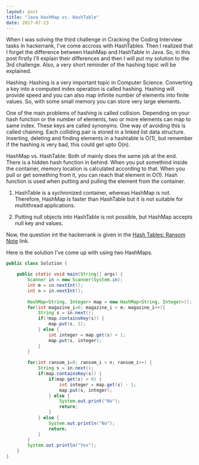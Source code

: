 ```yaml
---
layout: post
title: "Java HashMap vs. HashTable"
date: 2017-07-23
---
```


When I was solving the third challenge in Cracking the Coding Interview tasks in hackerrank, I've come accross with HashTables. Then I 
realized that I forget the difference between HashMap and HashTable in Java. So, in this post firstly I'll explain their differences
and then I will put my solution to the 3rd challenge. Also, a very short reminder of the hashing topic will be explained. 

Hashing:
Hashing is a very important topic in Computer Science. Converting a key into a computed index operation is called hashing. Hashing 
will provide speed and you can also map infinite number of elements into finite values. So, with some small memory you can store very 
large elements.

One of the main problems of hashing is called collision. Depending on your hash function or the number of elements, two or more elements 
can map to same index. These keys are called synonyms. One way of avoiding this is called chaining. Each colliding pair is stored in a 
linked list data structure. Inserting, deleting and finding elements in a hashtable is O(1), but remember if the hashing is very bad, 
this could get upto O(n).

HashMap vs. HashTable:
Both of mainly does the same job at the end. There is a hidden hash function in behind. When you put somethind inside the container, 
memory location is calculated according to that. When you pull or get something from it, you can reach that element in O(1). Hash function
is used when putting and pulling the element from the container. 

1. HashTable is a sychronized container, whereas HashMap is not. Therefore, HashMap is faster than HashTable but it is not suitable for 
multithread applications. 

2. Putting null objects into HashTable is not possible, but HashMap accepts null key and values. 

Now, the question int the hackerrank is given in the <a href="https://www.hackerrank.com/challenges/ctci-ransom-note"> Hash Tables: Ransom Note</a> link. 

Here is the solution I've come up with using two HashMaps.

```java
public class Solution {

    public static void main(String[] args) {
        Scanner in = new Scanner(System.in);
        int m = in.nextInt();
        int n = in.nextInt();
        
        HashMap<String, Integer> map = new HashMap<String, Integer>();
        for(int magazine_i=0; magazine_i < m; magazine_i++){
            String s = in.next();
            if(!map.containsKey(s)) {
                map.put(s, 1);
            } else {
                int integer = map.get(s) + 1;
                map.put(s, integer);
            }                     
        }
        
        for(int ransom_i=0; ransom_i < n; ransom_i++) {
            String s = in.next();
            if(map.containsKey(s)) {
                if(map.get(s) > 0) {
                    int integer = map.get(s) - 1;
                    map.put(s, integer);
                } else {
                    System.out.print("No");
                    return;
                }
            } else {
                System.out.println("No");
                return;
            }
        }
        System.out.println("Yes");
    }
}
``` 



 
